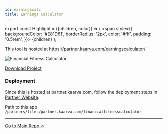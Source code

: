 ```yaml
---
id: earningscalc
title: Earnings Calculator
---
```


export const Highlight = ({children, color}) => ( <span style={{
      backgroundColor: '#E81D61',
      borderRadius: '2px',
      color: '#fff',
      padding: '0.5rem',
    }}> {children} </span> ); 

This tool is hosted at https://partner.kaarva.com/earningscalculator/

![Financial Fitness Calculator](img/earningscalc01.png)

[<Highlight>Download Project</Highlight>](https://drive.google.com/open?id=1CUQoZBKbTJzC1E_tl1dBG1vKQzJi2Whf)

### Deployment

Since this is hosted at partner.kaarva.com, follow the deployment steps in [Partner Website](partnerwebsite.md).

Path to this app ```/partners/files/partner.kaarva.com/financialfitnesscalculator```

___

[Go to Main Repo ↗](https://drive.google.com/open?id=11KXuPq4HX1llnvEmzUOvAOFbjy5nM95N)